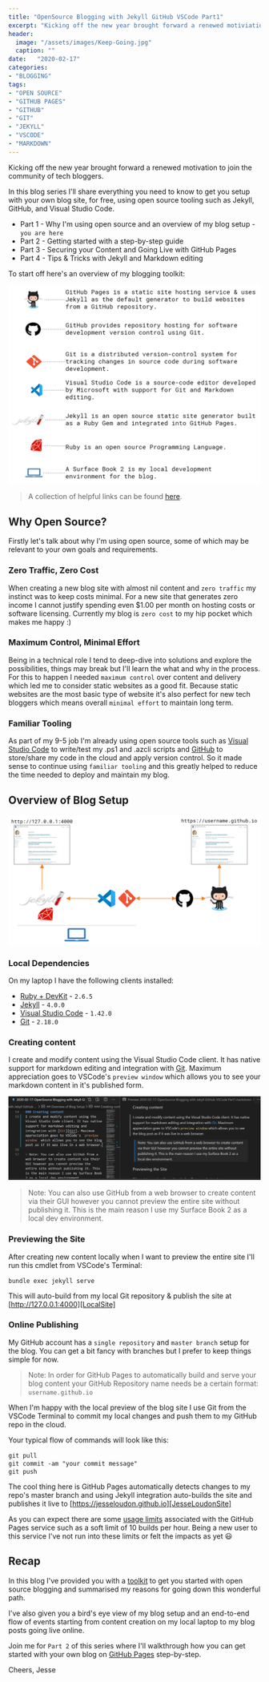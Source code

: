 ```yaml
---
title: "OpenSource Blogging with Jekyll GitHub VSCode Part1"
excerpt: "Kicking off the new year brought forward a renewed motiviation to join the community of tech bloggers. In this blog series I'll share everything you need to know to get you setup with your own blog site, for free, using open source tooling such as Jekyll, GitHub, and Visual Studio Code."
header:
  image: "/assets/images/Keep-Going.jpg"
  caption: ""
date:   "2020-02-17"
categories: 
- "BLOGGING"
tags: 
- "OPEN SOURCE"
- "GITHUB PAGES"
- "GITHUB"
- "GIT"
- "JEKYLL"
- "VSCODE"
- "MARKDOWN"
---
```

Kicking off the new year brought forward a renewed motivation to join the community of tech bloggers. 

In this blog series I'll share everything you need to know to get you setup with your own blog site, for free, using open source tooling such as Jekyll, GitHub, and Visual Studio Code.

* Part 1 - Why I'm using open source and an overview of my blog setup - `you are here`
* Part 2 - Getting started with a step-by-step guide
* Part 3 - Securing your Content and Going Live with GitHub Pages
* Part 4 - Tips & Tricks with Jekyll and Markdown editing


To start off here's an overview of my blogging toolkit:

![OpenSourceBlogDependencies](/assets/images/OpenSourceBlogDependencies.png) 
> A collection of helpful links can be found [here][BloggingToolkit].

## Why Open Source?
Firstly let's talk about why I'm using open source, some of which may be relevant to your own goals and requirements.

### Zero Traffic, Zero Cost
When creating a new blog site with almost nil content and `zero traffic` my instinct was to keep costs minimal. For a new site that generates zero income I cannot justify spending even $1.00 per month on hosting costs or software licensing. Currently my blog is `zero cost` to my hip pocket which makes me happy :)

### Maximum Control, Minimal Effort
Being in a technical role I tend to deep-dive into solutions and explore the possibilities, things may break but I'll learn the what and why in the process. For this to happen I needed `maximum control` over content and delivery which led me to consider static websites as a good fit. Because static websites are the most basic type of website it's also perfect for new tech bloggers which means overall `minimal effort` to maintain long term.

### Familiar Tooling
As part of my 9-5 job I'm already using open source tools such as [Visual Studio Code][VisualStudioCode] to write/test my .ps1 and .azcli scripts and [GitHub][GitHub] to store/share my code in the cloud and apply version control. So it made sense to continue using `familiar tooling` and this greatly helped to reduce the time needed to deploy and maintain my blog. 

## Overview of Blog Setup
![OpenSourceBlogOverview](/assets/images/OpenSourceBlogDiagram.png)

### Local Dependencies
On my laptop I have the following clients installed:
- [Ruby + DevKit][RubyInstaller] - `2.6.5`
- [Jekyll][JekyllWindowsInstall] - `4.0.0`
- [Visual Studio Code][VisualStudioCode] - `1.42.0`
- [Git][Git] - `2.18.0`

### Creating content
I create and modify content using the Visual Studio Code client. It has native support for markdown editing and integration with [Git][Git]. Maximum appreciation goes to VSCode's `preview window` which allows you to see your markdown content in it's published form.

![VSCodePreview](/assets/images/VSCode-Preview.png)

> Note: You can also use GitHub from a web browser to create content via their GUI however you cannot preview the entire site without publishing it. This is the main reason I use my Surface Book 2 as a local dev environment.

### Previewing the Site
After creating new content locally when I want to preview the entire site I'll run this cmdlet from VSCode's Terminal:
```
bundle exec jekyll serve
```
This will auto-build from my local Git repository & publish the site at [http://127.0.0.1:4000][LocalSite]

### Online Publishing
My GitHub account has a `single repository` and `master branch` setup for the blog. You can get a bit fancy with branches but I prefer to keep things simple for now.

> Note: In order for GitHub Pages to automatically build and serve your blog content your GitHub Repository name needs be a certain format: `username.github.io`

When I'm happy with the local preview of the blog site I use Git from the VSCode Terminal to commit my local changes and push them to my GitHub repo in the cloud. 

Your typical flow of commands will look like this:
```
git pull
git commit -am "your commit message"
git push
```

The cool thing here is GitHub Pages automatically detects changes to my repo's master branch and using Jekyll integration auto-builds the site and publishes it live to [https://jesseloudon.github.io][JesseLoudonSite]

As you can expect there are some [usage limits][GitHubPagesUsageLimits] associated with the GitHub Pages service such as a soft limit of 10 builds per hour. Being a new user to this service I've not run into these limits or felt the impacts as yet :smiley:

## Recap
In this blog I've provided you with a [toolkit][BloggingToolkit] to get you started with open source blogging and summarised my reasons for going down this wonderful path. 

I've also given you a bird's eye view of my blog setup and an end-to-end flow of events starting from content creation on my local laptop to my blog posts going live online.

Join me for `Part 2` of this series where I'll walkthrough how you can get started with your own blog on [GitHub Pages][GitHubPages] step-by-step.

Cheers,
Jesse

[GitHubPagesUsageLimits]:https://help.github.com/en/github/working-with-github-pages/about-github-pages
[LocalSite]:http://127.0.0.1:4000
[RubyInstaller]:https://rubyinstaller.org/downloads/
[JekyllWindowsInstall]:https://jekyllrb.com/docs/installation/windows/
[JesseLoudonSite]:https://jesseloudon.github.io
[Part1]:"https://jesseloudon.github.io/blogging/OpenSource-Blogging-with-Jekyll-GitHub-VSCode-Part1/
[GitHubPages]:https://pages.github.com/
[GitHub]:https://github.com/
[Git]:https://git-scm.com/downloads
[VisualStudioCode]:https://code.visualstudio.com/download
[BloggingToolkit]:https://jesseloudon.github.io/BloggingToolkit/